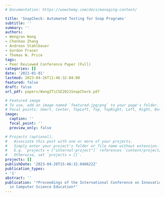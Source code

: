 ```yaml
---
# Documentation: https://wowchemy.com/docs/managing-content/

title: 'SnapCheck: Automated Testing for Snap Programs'
subtitle: ''
summary: ''
authors:
- Wengran Wang
- Chenhao Zhang
- Andreas Stahlbauer
- Gordon Fraser
- Thomas W. Price
tags:
- Peer Reviewed Conference Paper (Full)
categories: []
date: '2021-01-01'
lastmod: 2023-04-26T11:46:32-04:00
featured: false
draft: false
url_pdf: papers/WangITiCSE2021SnapCheck.pdf

# Featured image
# To use, add an image named `featured.jpg/png` to your page's folder.
# Focal points: Smart, Center, TopLeft, Top, TopRight, Left, Right, BottomLeft, Bottom, BottomRight.
image:
  caption: ''
  focal_point: ''
  preview_only: false

# Projects (optional).
#   Associate this post with one or more of your projects.
#   Simply enter your project's folder or file name without extension.
#   E.g. `projects = ["internal-project"]` references `content/project/deep-learning/index.md`.
#   Otherwise, set `projects = []`.
projects: []
publishDate: '2023-04-26T15:46:32.048622Z'
publication_types:
- '1'
abstract: ''
publication: '*Proceedings of the International Conference on Innovation and Technology
  in Computer Science Education*'
---
```

